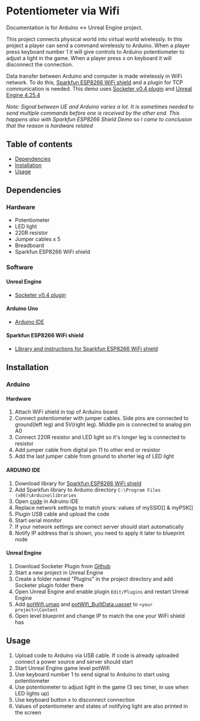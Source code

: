 # Potentiometer via Wifi
Documentation is for Arduino <-> Unreal Engine project.

This project connects physical world into virtual world wirelessly. In this project a player can send a command wirelessly to Arduino. When a player press keyboard number 1 it will give controls to Arduino potentiometer to adjust a light in the game. When a player press x on keyboard it will disconnect the connection.

Data transfer between Arduino and computer is made wirelessly in WiFi network. To do this, [Sparkfun ESP8266 WiFi shield](https://www.sparkfun.com/products/13287) and a plugin for TCP communication is needed. This demo uses [Socketer v0.4 plugin](https://github.com/How2Compute/Socketer) and [Unreal Engine 4.25.4](https://www.unrealengine.com/en-US/)

_Note: Signal between UE and Arduino varies a lot. It is sometimes needed to send multiple commands before one is received by the other end. This happens also with Sparkfun ESP8266 Shield Demo so I came to conclusion that the reason is hardware related_

## Table of contents
* [Dependencies](#dependencies)
* [Installation](#installation)
* [Usage](#usage)

## Dependencies

### Hardware
* Potentiometer
* LED light
* 220R resistor
* Jumper cables x 5
* Breadboard
* Sparkfun ESP8266 WiFi shield

### Software

#### Unreal Engine
* [Socketer v0.4 plugin](https://github.com/How2Compute/Socketer)

#### Arduino Uno
* [Arduino IDE](https://www.arduino.cc/en/software)

#### Sparkfun ESP8266 WiFi shield
* [Library and instructions for Sparkfun ESP8266 WiFi shield](https://learn.sparkfun.com/tutorials/esp8266-wifi-shield-hookup-guide?_ga=2.232777183.154801248.1606463257-1158639612.1605182896#installing-the-esp8266-at-library)

## Installation

### Arduino

#### Hardware
1. Attach WiFi shield in top of Arduino board
2. Connect potentiometer with jumper cables. Side pins are connected to ground(left leg) and 5V(right leg). Middle pin is connected to analog pin A0
3. Connect 220R resistor and LED light so it's longer leg is connected to resistor
4. Add jumper cable from digital pin 11 to other end or resistor
5. Add the last jumper cable from ground to shorter leg of LED light

#### ARDUINO IDE
1. Download library for [Sparkfun ESP8266 WiFi shield](https://learn.sparkfun.com/tutorials/esp8266-wifi-shield-hookup-guide?_ga=2.232777183.154801248.1606463257-1158639612.1605182896#installing-the-esp8266-at-library)
2. Add Sparkfun library to Arduino directory `C:\Program Files (x86)\Arduino\libraries`
3. Open [code](https://github.com/HAMK-ICT-Project8/arduino-scripts/blob/main/Socketer/Wireless%20Potentiometer/wifiPotTimer.ino) in Adruino IDE
4. Replace network settings to match yours: values of mySSID[] & myPSK[]
4. Plugin USB cable and upload the code
5. Start serial monitor
6. If your network settings are correct server should start automatically
7. Notify IP address that is shown, you need to apply it later to blueprint node


#### Unreal Engine
1. Download Socketer Plugin from [Github](https://github.com/How2Compute/Socketer)
2. Start a new project in Unreal Engine
3. Create a folder named "Plugins" in the project directory and add Socketer plugin folder there
4. Open Unreal Engine and enable plugin `Edit/Plugins` and restart Unreal Engine
5. Add [potWifi.umap](https://github.com/HAMK-ICT-Project8/arduino-scripts/blob/main/Socketer/Wireless%20Potentiometer/potWifi.umap) and [potWifi_BuiltData.uasset](https://github.com/HAMK-ICT-Project8/arduino-scripts/blob/main/Socketer/Wireless%20Potentiometer/potWifi_BuiltData.uasset) to `<your project>\Content`
6. Open level blueprint and change IP to match the one your WiFi shield has

## Usage

1. Upload code to Arduino via USB cable. If code is already uploaded connect a power source and server should start
2. Start Unreal Engine game level potWifi
3. Use keyboard number 1 to send signal to Arduino to start using potentiometer
4. Use potentiometer to adjust light in the game (3 sec timer, in use when LED lights up)
5. Use keyboard button x to disconnect connection
6. Values of potentiometer and states of notifying light are also printed in the screen
